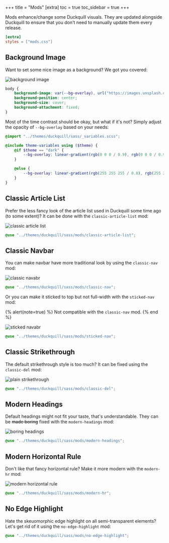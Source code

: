+++
title = "Mods"
[extra]
toc = true
toc_sidebar = true
+++

Mods enhance/change some Duckquill visuals. They are updated alongside Duckquill to ensure that you don't need to manually update them every release.

    
```toml
[extra]
styles = ["mods.css"]
```

## Background Image

Want to set some nice image as a background? We got you covered:

![background image](https://files.catbox.moe/no8vfc.png)

```scss
body {
    background-image: var(--bg-overlay), url("https://images.unsplash.com/photo-1523712999610-f77fbcfc3843");
    background-position: center;
    background-size: cover;
    background-attachment: fixed;
}
```

Most of the time contrast should be okay, but what if it's not? Simply adjust the opacity of `--bg-overlay` based on your needs:

```scss
@import "../themes/duckquill/sass/_variables.scss";

@include theme-variables using ($theme) {
    @if $theme == "dark" {
        --bg-overlay: linear-gradient(rgb(0 0 0 / 0.9), rgb(0 0 0 / 0.9));
    }

    @else {
        --bg-overlay: linear-gradient(rgb(255 255 255 / 0.8), rgb(255 255 255 / 0.8));
    }
}
```

## Classic Article List

Prefer the less fancy look of the article list used in Duckquill some time ago (to some extent)? It can be done with the `classic-article-list` mod:

![classic article list](https://files.catbox.moe/yf5feo.png)

```scss
@use "../themes/duckquill/sass/mods/classic-article-list";
```

## Classic Navbar

You can make navbar have more traditional look by using the `classic-nav` mod:

![classic navabr](https://files.catbox.moe/ga4dmv.png)

```scss
@use "../themes/duckquill/sass/mods/classic-nav";
```

Or you can make it sticked to top but not full-width with the `sticked-nav` mod:

{% alert(note=true) %}
Not compatible with the `classic-nav` mod.
{% end %}

![sticked navabr](https://files.catbox.moe/bfu3p7.png)

```scss
@use "../themes/duckquill/sass/mods/sticked-nav";
```

## Classic Strikethrough

The default strikethrough style is too much? It can be fixed using the `classic-del` mod:

![plain strikethrough](https://files.catbox.moe/y2tbwm.png)

```scss
@use "../themes/duckquill/sass/mods/classic-del";
```

## Modern Headings

Default headings might not fit your taste, that's understandable. They can be ~~made boring~~ fixed with the `modern-headings` mod:

![boring headings](https://files.catbox.moe/6ok740.png)

```scss
@use "../themes/duckquill/sass/mods/modern-headings";
```

## Modern Horizontal Rule

Don't like that fancy horizontal rule? Make it more modern with the `modern-hr` mod:

![modern horizontal rule](https://files.catbox.moe/qyqzoy.png)

```scss
@use "../themes/duckquill/sass/mods/modern-hr";
```

## No Edge Highlight

Hate the skeuomorphic edge highlight on all semi-transparent elements? Let's get rid of it using the `no-edge-highlight` mod:

```scss
@use "../themes/duckquill/sass/mods/no-edge-highlight";
```
